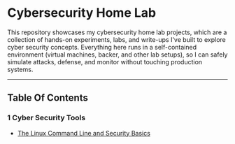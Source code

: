 # Cybersecurity Home Lab

This repository showcases my cybersecurity home lab projects, which are a collection of hands-on experiments, labs, and write-ups I've built to explore cyber security concepts. Everything here runs in a self-contained environment (virtual machines, backer, and other lab setups), so I can safely simulate attacks, defense, and monitor without touching production systems.

---
## Table Of Contents

### 1 Cyber Security Tools
- [The Linux Command Line and Security Basics](The%20Linus%20Command%20Line%20and%20Security%20Basics.md)
